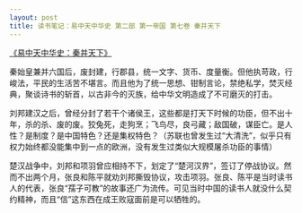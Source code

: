 ```yaml
---
layout: post
title: 读书笔记：易中天中华史 第二部 第一帝国 第七卷 秦并天下
---
```


[《易中天中华史：秦并天下》](http://read.douban.com/ebook/9351380/)

秦始皇兼并六国后，废封建，行郡县，统一文字、货币、度量衡。但他执苛政，行峻法，平民的生活苦不堪言。而且他为了统一思想、钳制言论，禁绝私学，焚灭经典，聚谈诗书的斩首，以古非今的灭族，给中华文明造成了不可磨灭的打击。

刘邦建汉之后，曾经分封了若干个诸侯王，这些都是打天下时候的功臣，但不出十年，杀的杀、废的废。狡兔死，走狗烹；飞鸟尽，良弓藏；敌国破，谋臣亡。是人性？是制度？是中国特色？还是集权特色？（苏联也曾发生过“大清洗”，似乎只有权力始终都没能集中到一点的欧洲，没有发生过类似大规模屠杀功臣的事情）

楚汉战争中，刘邦和项羽曾应相持不下，划定了“楚河汉界”，签订了停战协议。然而不出两个月，张良和陈平就劝刘邦撕毁协议，攻击项羽。张良、陈平是当时读书人的代表，张良“孺子可教”的故事还广为流传。可见当时中国的读书人就没什么契约精神，而且“信”这东西在成王败寇面前是可以牺牲的。
